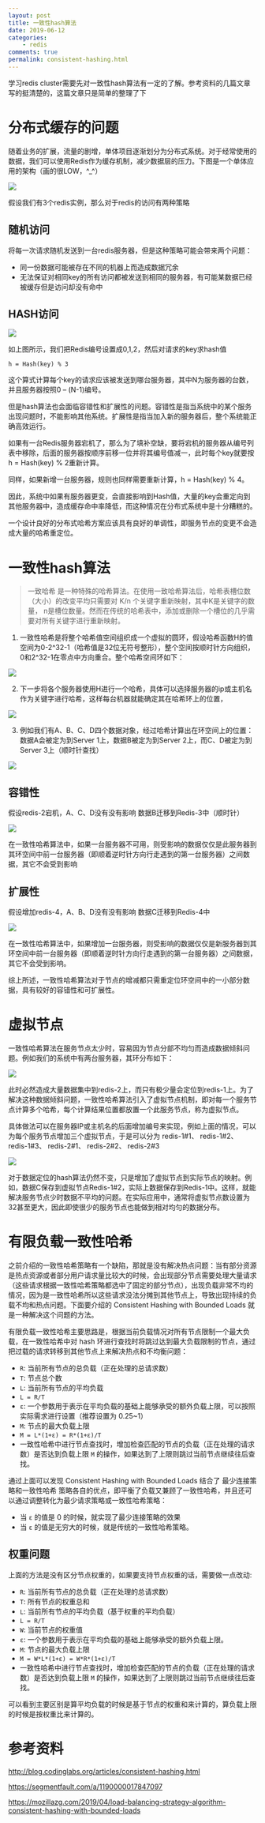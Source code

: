 ```yaml
---
layout: post
title: 一致性hash算法
date: 2019-06-12
categories:
    - redis
comments: true
permalink: consistent-hashing.html
---
```


学习redis cluster需要先对一致性hash算法有一定的了解。参考资料的几篇文章写的挺清楚的，这篇文章只是简单的整理了下

# 分布式缓存的问题

随着业务的扩展，流量的剧增，单体项目逐渐划分为分布式系统。对于经常使用的数据，我们可以使用Redis作为缓存机制，减少数据层的压力。下图是一个单体应用的架构（画的很LOW，^_^）

![](/assets/images/posts/consistent-hashing/consistent-hashing-1.png)

假设我们有3个redis实例，那么对于redis的访问有两种策略

## 随机访问
将每一次请求随机发送到一台redis服务器，但是这种策略可能会带来两个问题：

- 同一份数据可能被存在不同的机器上而造成数据冗余
- 无法保证对相同key的所有访问都被发送到相同的服务器，有可能某数据已经被缓存但是访问却没有命中

## HASH访问
![](/assets/images/posts/consistent-hashing/consistent-hashing-2.png)

如上图所示，我们把Redis编号设置成0,1,2，然后对请求的key求hash值
```
h = Hash(key) % 3
```
这个算式计算每个key的请求应该被发送到哪台服务器，其中N为服务器的台数，并且服务器按照0 – (N-1)编号。

但是hash算法也会面临容错性和扩展性的问题。容错性是指当系统中的某个服务出现问题时，不能影响其他系统。扩展性是指当加入新的服务器后，整个系统能正确高效运行。

如果有一台Redis服务器宕机了，那么为了填补空缺，要将宕机的服务器从编号列表中移除，后面的服务器按顺序前移一位并将其编号值减一，此时每个key就要按h = Hash(key) % 2重新计算。

同样，如果新增一台服务器，规则也同样需要重新计算，h = Hash(key) % 4。

因此，系统中如果有服务器更变，会直接影响到Hash值，大量的key会重定向到其他服务器中，造成缓存命中率降低，而这种情况在分布式系统中是十分糟糕的。

一个设计良好的分布式哈希方案应该具有良好的单调性，即服务节点的变更不会造成大量的哈希重定位。

# 一致性hash算法
> 一致哈希 是一种特殊的哈希算法。在使用一致哈希算法后，哈希表槽位数（大小）的改变平均只需要对 K/n 个关键字重新映射，其中K是关键字的数量， n是槽位数量。然而在传统的哈希表中，添加或删除一个槽位的几乎需要对所有关键字进行重新映射。

1. 一致性哈希是将整个哈希值空间组织成一个虚拟的圆环，假设哈希函数H的值空间为0-2^32-1（哈希值是32位无符号整形），整个空间按顺时针方向组织，0和2^32-1在零点中方向重合。整个哈希空间环如下：

![](/assets/images/posts/consistent-hashing/consistent-hashing-3.png)

2. 下一步将各个服务器使用H进行一个哈希，具体可以选择服务器的ip或主机名作为关键字进行哈希，这样每台机器就能确定其在哈希环上的位置，

![](/assets/images/posts/consistent-hashing/consistent-hashing-4.png)

3. 例如我们有A、B、C、D四个数据对象，经过哈希计算出在环空间上的位置：数据A会被定为到Server 1上，数据B被定为到Server 2上，而C、D被定为到Server 3上（顺时针查找）

![](/assets/images/posts/consistent-hashing/consistent-hashing-5.png)

## 容错性
假设redis-2宕机，A、C、D没有没有影响 数据B迁移到Redis-3中（顺时针）

![](/assets/images/posts/consistent-hashing/consistent-hashing-6.png)

在一致性哈希算法中，如果一台服务器不可用，则受影响的数据仅仅是此服务器到其环空间中前一台服务器（即顺着逆时针方向行走遇到的第一台服务器）之间数据，其它不会受到影响

## 扩展性

假设增加redis-4，A、B、D没有没有影响 数据C迁移到Redis-4中

![](/assets/images/posts/consistent-hashing/consistent-hashing-7.png)

在一致性哈希算法中，如果增加一台服务器，则受影响的数据仅仅是新服务器到其环空间中前一台服务器（即顺着逆时针方向行走遇到的第一台服务器）之间数据，其它不会受到影响。

综上所述，一致性哈希算法对于节点的增减都只需重定位环空间中的一小部分数据，具有较好的容错性和可扩展性。

# 虚拟节点
一致性哈希算法在服务节点太少时，容易因为节点分部不均匀而造成数据倾斜问题。例如我们的系统中有两台服务器，其环分布如下：

![](/assets/images/posts/consistent-hashing/consistent-hashing-8.png)

此时必然造成大量数据集中到redis-2上，而只有极少量会定位到redis-1上。为了解决这种数据倾斜问题，一致性哈希算法引入了虚拟节点机制，即对每一个服务节点计算多个哈希，每个计算结果位置都放置一个此服务节点，称为虚拟节点。

具体做法可以在服务器IP或主机名的后面增加编号来实现，例如上面的情况，可以为每个服务节点增加三个虚拟节点，于是可以分为 redis-1#1、 redis-1#2、 redis-1#3、 redis-2#1、 redis-2#2、 redis-2#3

![](/assets/images/posts/consistent-hashing/consistent-hashing-9.png)

对于数据定位的hash算法仍然不变，只是增加了虚拟节点到实际节点的映射。例如，数据C保存到虚拟节点Redis-1#2，实际上数据保存到Redis-1中。这样，就能解决服务节点少时数据不平均的问题。在实际应用中，通常将虚拟节点数设置为32甚至更大，因此即使很少的服务节点也能做到相对均匀的数据分布。

# 有限负载一致性哈希

之前介绍的一致性哈希策略有一个缺陷，那就是没有解决热点问题：当有部分资源是热点资源或者部分用户请求量比较大的时候，会出现部分节点需要处理大量请求（这些请求根据一致性哈希策略都选中了固定的部分节点），出现负载非常不均的情况，因为是一致性哈希所以这些请求没法分摊到其他节点上，导致出现持续的负载不均和热点问题。下面要介绍的 Consistent Hashing with Bounded Loads 就是一种解决这个问题的方法。

有限负载一致性哈希主要思路是，根据当前负载情况对所有节点限制一个最大负载，在一致性哈希中对 hash 环进行查找时将跳过达到最大负载限制的节点，通过把过载的请求转移到其他节点上来解决热点和不均衡问题：

- `R`: 当前所有节点的总负载（正在处理的总请求数）
- `T`: 节点总个数
- `L`: 当前所有节点的平均负载
- `L = R/T`
- `ε`: 一个参数用于表示在平均负载的基础上能够承受的额外负载上限，可以按照实际需求进行设置（推荐设置为 0.25~1）
- `M`: 节点的最大负载上限
- `M = L*(1+ε) = R*(1+ε)/T`
- 一致性哈希中进行节点查找时，增加检查匹配的节点的负载（正在处理的请求数）是否达到负载上限 `M` 的操作，如果达到了上限则跳过当前节点继续往后查找。

通过上面可以发现 Consistent Hashing with Bounded Loads 结合了 最少连接策略和一致性哈希 策略各自的优点，即平衡了负载又兼顾了一致性哈希，并且还可以通过调整转化为最少请求策略或一致性哈希策略：

- 当 `ε` 的值是 0 的时候，就实现了最少连接策略的效果
- 当 `ε` 的值是无穷大的时候，就是传统的一致性哈希策略。

## 权重问题

上面的方法是没有区分节点权重的，如果要支持节点权重的话，需要做一点改动:

- `R`: 当前所有节点的总负载（正在处理的总请求数）
- `T`: 所有节点的权重总和
- `L`: 当前所有节点的平均负载（基于权重的平均负载）
- `L = R/T`
- `W`: 当前节点的权重值
- `ε`: 一个参数用于表示在平均负载的基础上能够承受的额外负载上限。
- `M`: 节点的最大负载上限
- `M = W*L*(1+ε) = W*R*(1+ε)/T`
- 一致性哈希中进行节点查找时，增加检查匹配的节点的负载（正在处理的请求数）是否达到负载上限 `M` 的操作，如果达到了上限则跳过当前节点继续往后查找。

可以看到主要区别是算平均负载的时候是基于节点的权重和来计算的，算负载上限的时候是按权重比来计算的。

# 参考资料

http://blog.codinglabs.org/articles/consistent-hashing.html

https://segmentfault.com/a/1190000017847097

https://mozillazg.com/2019/04/load-balancing-strategy-algorithm-consistent-hashing-with-bounded-loads